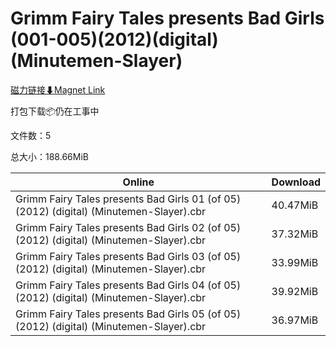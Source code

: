 # Grimm Fairy Tales presents Bad Girls (001-005)(2012)(digital)(Minutemen-Slayer)

[磁力链接⬇Magnet Link](magnet:?xt=urn:btih:279df4e17178d3cc1c95d65b8b80ba92f4fae856&dn=Grimm%20Fairy%20Tales%20presents%20Bad%20Girls%20%28001-005%29%282012%29%28digital%29%28Minutemen-Slayer%29)

打包下载📦仍在工事中

文件数：5

总大小：188.66MiB

Online | Download
--- | ---
Grimm Fairy Tales presents Bad Girls 01 (of 05) (2012) (digital) (Minutemen-Slayer).cbr | 40.47MiB
Grimm Fairy Tales presents Bad Girls 02 (of 05) (2012) (digital) (Minutemen-Slayer).cbr | 37.32MiB
Grimm Fairy Tales presents Bad Girls 03 (of 05) (2012) (digital) (Minutemen-Slayer).cbr | 33.99MiB
Grimm Fairy Tales presents Bad Girls 04 (of 05) (2012) (digital) (Minutemen-Slayer).cbr | 39.92MiB
Grimm Fairy Tales presents Bad Girls 05 (of 05) (2012) (digital) (Minutemen-Slayer).cbr | 36.97MiB